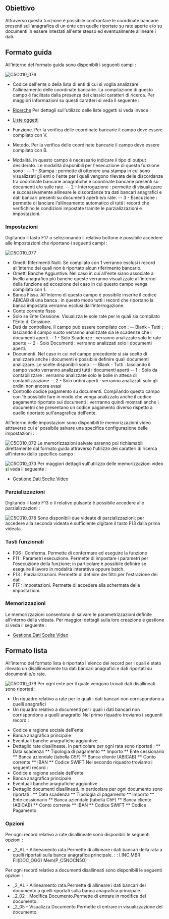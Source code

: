 ## Obiettivo

Attraverso questa funzione è possibile confrontare le coordinate bancarie presenti sull'anagrafica di un ente con quelle riportate su rate aperte e/o su documenti in essere intestati all'ente stesso ed eventualmente allineare i dati.

## Formato guida

All'interno del formato guida sono disponibili i seguenti campi : 

![C5C010_076](http://localhost:3000/immagini/MBDOC_OGG-P_C5NOCN5/C5C010_076.png)

 - Codice dell'ente o della lista di enti di cui si voglia analizzare l'allineamento delle coordinate bancarie. La compilazione di questo campo è facilitata dalla presenza dei classici caratteri di ricerca. Per maggiori informazioni su questi caratteri si veda il seguente : 

- [Ricerche](Sorgenti/MB/DOC_OPE/B£_RIC)
Per dettagli sull'utilizzo delle liste oggetti si veda invece : 
- [Liste oggetti](Sorgenti/MB/DOC_OPE/B£_LIS)

 - Funzione. Per la verifica delle coordinate bancarie il campo deve essere compilato con V.
 - Metodo. Per la verifica delle coordinate bancarie il campo deve essere compilato con B.
 - Modalità. In questo campo è necessario indicare il tipo di output desiderato. Le modalità disponibili per l'esecuzione di questa funzione sono : 
 -- 1 - Stampa :  permette di ottenere una stampa in cui sono visualizzati gli enti o l'ente per i quali vengono rilevate delle discordanze tra coordinate bancarie anagrafiche e coordinate bancarie presenti su documenti e/o sulle rate.
 -- 2 - Interrogazione :  permette di visualizzare e successivamente allineare le discordanze tra dati bancari anagrafici e dati bancari presenti su documenti aperti e/o rate.
 -- 3 - Esecuzione :  permette di lanciare l'allineamento automatico di tutti i record che verifichino le condizioni impostate tramite le parzializzazioni e impostazioni.


### Impostazioni
Digitando il tasto F17 o selezionando il relativo bottone è possibile accedere alle Impostazioni che riportano i seguenti campi : 

![C5C010_077](http://localhost:3000/immagini/MBDOC_OGG-P_C5NOCN5/C5C010_077.png)
- Ometti Riferimenti Nulli. Se compilato con 1 verranno esclusi i record all'interno dei quali non è riportato alcun riferimento bancario.
- Ometti Banche Aggiuntive. Nel caso in cui all'ente siano associate a livello anagrafico più banche queste verranno visualizzate all'interno della funzione ad eccezione del caso in cui questo campo venga compilato con 1.
- Banca Fissa. All'interno di questo campo è possibile inserire il codice ABICAB di una banca :  in questo modo tutti i record che riportano la banca impostata verranno esclusi dall'interrogazione.
- Conto corrente fisso
- Solo se Ente Cessione. Visualizza le sole rate per le quali sia compilato l'Ente di Cessione.
- Dati da controllare. Il campo può essere compilato con : 
-- Blank - Tutti :  lasciando il campo vuoto verranno analizzate sia le scadenze che i documenti aperti
-- 1 - Solo Scadenze :  verranno analizzate solo le rate aperte
-- 2 - Solo Documenti :  verranno analizzati solo i documenti aperti.
- Documenti. Nel caso in cui nel campo precedente si sia scelto di analizzare anche i documenti è possibile definire quali documenti analizzare. Le scelte disponibili sono : 
-- Blank - Tutti :  lasciando il campo vuoto verranno analizzati tutti i documenti aperti
-- 1 - Solo da contabilizzare :  verranno analizzate solo le bolle in attesa di contabilizzazione
-- 2 - Solo ordini aperti :  verranno analizzati solo gli ordini non ancora evasi
- Controllo codice pagamento su documenti. Compilando questo campo con 1è possibile fare in modo che venga analizzato anche il codice pagamento riportato sui documenti :  verrranno quindi mostrati anche i documetni che presentano un codice pagamento diverso rispetto a quello riportato sull'anagrafica dell'ente.


All'interno delle impostazioni sono disponibili le memorizzazioni video attraverso cui e' possibile salvare una specifica configurazione delle impostazioni : 

![C5C010_072](http://localhost:3000/immagini/MBDOC_OPE-C5C010_01/C5C010_072.png)
Le memorizzazioni salvate saranno poi richiamabili direttamente dal formato guida attraverso l'utilizzo dei caratteri di ricerca all'interno dello specifico campo : 

![C5C010_073](http://localhost:3000/immagini/MBDOC_OPE-C5C010_01/C5C010_073.png)
Per maggiori dettagli sull'utilizzo delle memorizzazioni video si veda il seguente : 

- [Gestione Dati Scelte Video](Sorgenti/MB/DOC_OGG/P_B£MDV0)

### Parzializzazioni

Digitando il tasto F13 o il relativo pulsante è possibile accedere alle parzializzazioni : 

![C5C010_078](http://localhost:3000/immagini/MBDOC_OGG-P_C5NOCN5/C5C010_078.png)
Sono disponibili due videate di parzializzazioni; per accedere alla seconda videata è sufficiente digitare il tasto F13 dalla prima videata.

### Tasti funzionali

 * F06 :  Conferma. Permette di confermare ed eseguire la funzione
 * F11 :  Parametri esecuzione. Permette di impostare i parametri per l'esecuzione della funzione; in particolare è possibile definire se eseguire il lavoro in modalità interattiva oppure batch.
 * F13 :  Parzializzazioni. Permette di definire dei filtri per l'estrazione dei dati
 * F17 :  Impostazioni. Permette di accedere alla schermata delle impostazioni.

### Memorizzazioni

Le memorizzazioni consentono di salvare le parametrizzazioni definite all'interno della videata. Per maggiori dettagli sulla loro creazione e gestione si veda il seguente : 

- [Gestione Dati Scelte Video](Sorgenti/MB/DOC_OGG/P_B£MDV0)

## Formato lista

All'interno del formato lista è riportato l'elenco dei record per i quali è stato rilevato un disallineamente tra dati bancari anagrafici e dati riportati su documenti e/o rate.

![C5C010_079](http://localhost:3000/immagini/MBDOC_OGG-P_C5NOCN5/C5C010_079.png)
Per ogni ente per il quale vengono trovati dati disallineati sono riportati : 
- Un riquadro relativo a rate per le quali i dati bancari non corrispondono a quelli anagrafici
- Un riquadro relativo a documenti per i quali i dati bancari non corrispondono a quelli anagrafici
Nel primo riquadro troviamo i seguenti record : 
 * Codice e ragione sociale dell'ente
 * Banca anagrafica principale
 * Eventuali banche anagrafiche aggiuntive
 * Dettaglio rate disallineate. In particolare per ogni rata sono riportati : 
 ** Data scadenza
 ** Tipologia di pagamento
 ** Importo
 ** Ente cessionario
 ** Banca aziendale (tabella C5F)
 ** Banca cliente (ABICAB)
 ** Conto corrente
 ** IBAN
 ** Codice SWIFT
Nel secondo riquadro troviamo i seguenti record : 
 * Codice e ragione sociale dell'ente
 * Banca anagrafica principale
 * Eventuali banche anagrafiche aggiuntive
 * Dettaglio documenti disallineati. In particolare per ogni documento sono riportati : 
 ** Data scadenza
 ** Tipologia di pagamento
 ** Importo
 ** Ente cessionario
 ** Banca aziendale (tabella C5F)
 ** Banca cliente (ABICAB)
 ** Conto corrente
 ** IBAN
 ** Codice SWIFT
 ** Codice Pagamento

### Opzioni

Per ogni record relativo a rate disallineate sono disponibili le seguenti opzioni : 
 * _2_AL - Allineamento rata.Permette di allineare i dati bancari della rata a quelli riportati sulla banca anagrafica principale.
 :  : I.INC.MBR Fil(DOC_OGG) Mem(P_C5NOCN5O)

Per ogni record relativo a documenti disallineati sono disponibili le seguenti opzioni : 
 * _2_AL - Allineamento rata.Permette di allineare i dati bancari del documento a quelli riportati sulla banca anagrafica principale.
 * _2_02 - Modifica Documento.Permette di entrare in modifica del documento.
 * _2_05 - Visualizza Documento.Permette di entrare in visualizzazione del documento.

